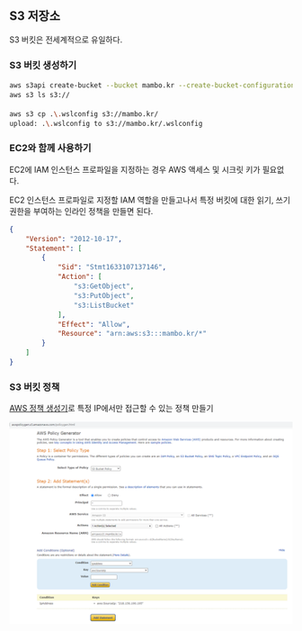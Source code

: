 ## S3 저장소

S3 버킷은 전세계적으로 유일하다.

### S3 버킷 생성하기
```sh
aws s3api create-bucket --bucket mambo.kr --create-bucket-configuration LocationConstraint=ap-northeast-2
aws s3 ls s3://

aws s3 cp .\.wslconfig s3://mambo.kr/
upload: .\.wslconfig to s3://mambo.kr/.wslconfig
```

### EC2와 함께 사용하기
EC2에 IAM 인스턴스 프로파일을 지정하는 경우 AWS 액세스 및 시크릿 키가 필요없다.

EC2 인스턴스 프로파일로 지정할 IAM 역할을 만들고나서 특정 버킷에 대한 읽기, 쓰기 권한을 부여하는 인라인 정책을 만들면 된다.

```json
{
    "Version": "2012-10-17",
    "Statement": [
        {
            "Sid": "Stmt1633107137146",
            "Action": [
                "s3:GetObject",
                "s3:PutObject",
                "s3:ListBucket"
            ],
            "Effect": "Allow",
            "Resource": "arn:aws:s3:::mambo.kr/*"
        }
    ]
}
```

### S3 버킷 정책
[AWS 정책 생성기](http://awspolicygen.s3.amazonaws.com/policygen.html)로 특정 IP에서만 접근할 수 있는 정책 만들기

![](img/aws-policy-generator-s3-bucket-ip-address.png)